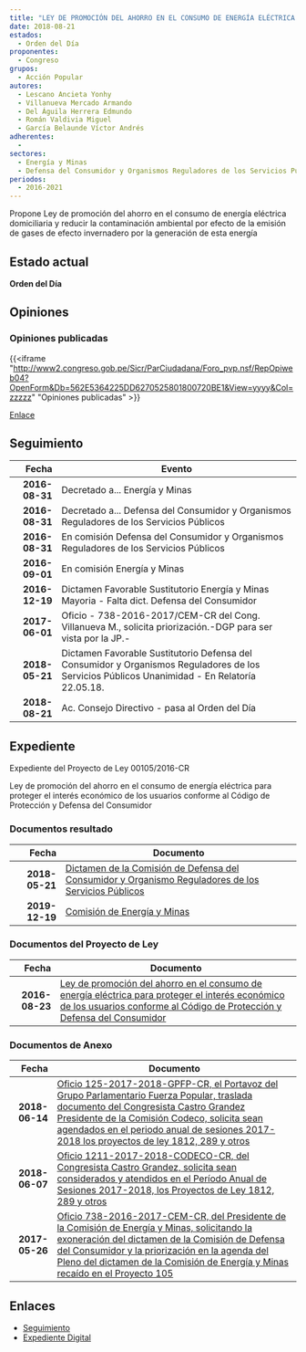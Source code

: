 ```yaml
---
title: "LEY DE PROMOCIÓN DEL AHORRO EN EL CONSUMO DE ENERGÍA ELÉCTRICA PARA PROTEGER EL INTERÉS ECONÓMICO DE LOS USUARIOS CONFORME AL CÓDIGO DE PROTECCIÓN Y DEFENSA DEL CONSUMIDOR"
date: 2018-08-21
estados: 
  - Orden del Día
proponentes: 
  - Congreso
grupos: 
  - Acción Popular
autores: 
  - Lescano Ancieta Yonhy
  - Villanueva Mercado Armando
  - Del Águila Herrera Edmundo
  - Román Valdivia Miguel
  - García Belaunde Víctor Andrés
adherentes: 
  - 
sectores: 
  - Energía y Minas
  - Defensa del Consumidor y Organismos Reguladores de los Servicios Públicos
periodos: 
  - 2016-2021
---
```


Propone Ley de promoción del ahorro en el consumo de energía eléctrica domiciliaria y reducir la contaminación ambiental por efecto de la emisión de gases de efecto invernadero por la generación de esta energía


## Estado actual

**Orden del Día**

## Opiniones

### Opiniones publicadas

{{<iframe "http://www2.congreso.gob.pe/Sicr/ParCiudadana/Foro_pvp.nsf/RepOpiweb04?OpenForm&Db=562E5364225DD6270525801800720BE1&View=yyyy&Col=zzzzz" "Opiniones publicadas" >}}

[Enlace](http://www2.congreso.gob.pe/Sicr/ParCiudadana/Foro_pvp.nsf/RepOpiweb04?OpenForm&Db=562E5364225DD6270525801800720BE1&View=yyyy&Col=zzzzz)

## Seguimiento

| Fecha | Evento |
|------:|--------|
| **2016-08-31** | Decretado a... Energía y Minas|
| **2016-08-31** | Decretado a... Defensa del Consumidor y Organismos Reguladores de los Servicios Públicos|
| **2016-08-31** | En comisión Defensa del Consumidor y Organismos Reguladores de los Servicios Públicos|
| **2016-09-01** | En comisión Energía y Minas|
| **2016-12-19** | Dictamen Favorable Sustitutorio Energía y Minas Mayoria - Falta dict. Defensa del Consumidor|
| **2017-06-01** | Oficio - 738-2016-2017/CEM-CR del Cong. Villanueva M., solicita priorización.-DGP para ser vista por la JP.-|
| **2018-05-21** | Dictamen Favorable Sustitutorio Defensa del Consumidor y Organismos Reguladores de los Servicios Públicos Unanimidad - En Relatoría 22.05.18.|
| **2018-08-21** | Ac. Consejo Directivo - pasa al Orden del Día|


## Expediente

Expediente del Proyecto de Ley 00105/2016-CR

Ley de promoción del ahorro en el consumo de energía eléctrica para proteger el interés económico de los usuarios conforme al Código de Protección y Defensa del Consumidor


### Documentos resultado

| Fecha | Documento |
|------:|--------|
| **2018-05-21** | [Dictamen de la Comisión de Defensa del Consumidor y Organismo Reguladores de los Servicios Públicos](http://www.leyes.congreso.gob.pe/Documentos/2016_2021/Dictamenes/Proyectos_de_Ley/00105DC06MAY20180521.pdf) |
| **2019-12-19** | [Comisión de Energía y Minas](http://www.leyes.congreso.gob.pe/Documentos/2016_2021/Dictamenes/Proyectos_de_Ley/00105DC11MAY20161219.pdf) |

### Documentos del Proyecto de Ley

| Fecha | Documento |
|------:|--------|
| **2016-08-23** | [Ley de promoción del ahorro en el consumo de energía eléctrica para proteger el interés económico de los usuarios conforme al Código de Protección y Defensa del Consumidor](http://www.leyes.congreso.gob.pe/Documentos/2016_2021/Proyectos_de_Ley_y_de_Resoluciones_Legislativas/PL0009120160822.pdf) |

### Documentos de Anexo

| Fecha | Documento |
|------:|--------|
| **2018-06-14** | [Oficio 125-2017-2018-GPFP-CR, el Portavoz del Grupo Parlamentario Fuerza Popular, traslada documento del Congresista Castro Grandez Presidente de la Comisión Codeco, solicita sean agendados en el periodo anual de sesiones 2017-2018 los proyectos de ley 1812, 289 y otros](http://www.leyes.congreso.gob.pe/Documentos/2016_2021/Oficios/Grupos_Parlamentarios/OFICIO-125-2017-2018-GPFP-CR.PDF) |
| **2018-06-07** | [Oficio 1211-2017-2018-CODECO-CR, del Congresista Castro Grandez, solicita sean considerados y atendidos en el Período Anual de Sesiones 2017-2018, los Proyectos de Ley 1812, 289 y otros](http://www.leyes.congreso.gob.pe/Documentos/2016_2021/Oficios/Comisiones_Ordinarias/OFICIO-1211-2017-2018-CODECO-CR.pdf) |
| **2017-05-26** | [Oficio 738-2016-2017-CEM-CR, del Presidente de la Comisión de Energía y Minas, solicitando la exoneración del dictamen de la Comisión de Defensa del Consumidor y la priorización en la agenda del Pleno del dictamen de la Comisión de Energía y Minas recaído en el Proyecto 105](http://www.leyes.congreso.gob.pe/Documentos/2016_2021/Oficios/Comisiones_Ordinarias/OFICIO-738-2016-2017-CEM-CR.pdf) |

## Enlaces 

- [Seguimiento](http://www2.congreso.gob.pe/Sicr/TraDocEstProc/CLProLey2016.nsf/f7fff46988ca05b1052578e100829cc7/ff9e0f7d8cd567970525801800783a6c?OpenDocument)
- [Expediente Digital](http://www2.congreso.gob.pehttp://www2.congreso.gob.pe/Sicr/TraDocEstProc/CLProLey2016.nsf/f7fff46988ca05b1052578e100829cc7/ff9e0f7d8cd567970525801800783a6c?OpenDocument&Click=05257FB7005EB655.eb71d0cf91d8294e05256cdf006b5706/$Body/0.1C6C)
